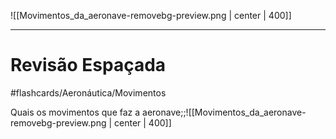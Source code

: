 ![[Movimentos_da_aeronave-removebg-preview.png | center | 400]]

---
# Revisão Espaçada
#flashcards/Aeronáutica/Movimentos

Quais os movimentos que faz a aeronave;;![[Movimentos_da_aeronave-removebg-preview.png | center | 400]]
<!--SR:!2024-10-29,1,230-->
